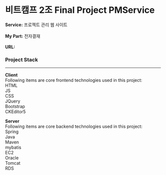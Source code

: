 # 비트캠프 2조 Final Project PMService

**Service:** 프로젝트 관리 웹 사이트<br/><br/>
**My Part:** 전자결재<br/><br/>
**URL:**<br/>

### Project Stack
-----
**Client**
<br/>
Following items are core frontend technologies used in this project:<br/>
HTML<br/>
JS<br/>
CSS<br/>
JQuery<br/>
Bootstrap<br/>
CKEditor5<br/>

**Server**
<br/>
Following items are core backend technologies used in this project:<br/>
Spring<br/>
Java<br/>
Maven<br/>
mybatis<br/>
EC2<br/>
Oracle<br/>
Tomcat<br/>
RDS<br/>




